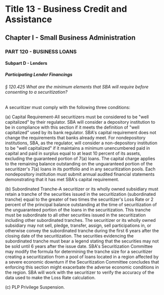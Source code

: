 
# Title 13 - Business Credit and Assistance
## Chapter I - Small Business Administration
### PART 120 - BUSINESS LOANS
#### Subpart D - Lenders
##### Participating Lender Financings
###### § 120.425 What are the minimum elements that SBA will require before consenting to a securitization?

A securitizer must comply with the following three conditions:

(a) Capital Requirement-All securitizers must be considered to be "well capitalized" by their regulator. SBA will consider a depository institution to be in compliance with this section if it meets the definition of "well capitalized" used by its bank regulator. SBA's capital requirement does not change the requirements that banks already meet. For nondepository institutions, SBA, as the regulator, will consider a non-depository institution to be "well capitalized" if it maintains a minimum unencumbered paid in capital and paid in surplus equal to at least 10 percent of its assets, excluding the guaranteed portion of 7(a) loans. The capital charge applies to the remaining balance outstanding on the unguaranteed portion of the securitizer's 7(a) loans in its portfolio and in any securitization pools. Each nondepository institution must submit annual audited financial statements demonstrating that it has met SBA's capital requirement.

(b) Subordinated Tranche-A securitizer or its wholly owned subsidiary must retain a tranche of the securities issued in the securitization (subordinated tranche) equal to the greater of two times the securitizer's Loss Rate or 2 percent of the principal balance outstanding at the time of securitization of the unguaranteed portion of the loans in the securitization. This tranche must be subordinate to all other securities issued in the securitization including other subordinated tranches. The securitizer or its wholly owned subsidiary may not sell, pledge, transfer, assign, sell participations in, or otherwise convey the subordinated tranche during the first 6 years after the closing date of the securitization. The securities evidencing the subordinated tranche must bear a legend stating that the securities may not be sold until 6 years after the issue date. SBA's Securitization Committee may modify the formula for determining the tranche size for a securitizer creating a securitization from a pool of loans located in a region affected by a severe economic downturn if the Securitization Committee concludes that enforcing this section might exacerbate the adverse economic conditions in the region. SBA will work with the securitizer to verify the accuracy of the data used to make the Loss Rate calculation.

(c) PLP Privilege Suspension.
